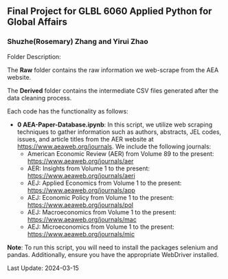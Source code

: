 ## Final Project for GLBL 6060 Applied Python for Global Affairs

### Shuzhe(Rosemary) Zhang and Yirui Zhao

Folder Description:

The **Raw** folder contains the raw information we web-scrape from the AEA website.

The **Derived** folder contains the intermediate CSV files generated after the data cleaning process.

Each code has the functionality as follows:

- **0 AEA-Paper-Database.ipynb**: In this script, we utilize web scraping techniques to gather information such as authors, abstracts, JEL codes, issues, and article titles from the AER website at https://www.aeaweb.org/journals. We include the following journals:
  - American Economic Review (AER) from Volume 89 to the present: https://www.aeaweb.org/journals/aer
  - AER: Insights from Volume 1 to the present: https://www.aeaweb.org/journals/aeri
  - AEJ: Applied Economics from Volume 1 to the present: https://www.aeaweb.org/journals/app
  - AEJ: Economic Policy from Volume 1 to the present: https://www.aeaweb.org/journals/pol
  - AEJ: Macroeconomics from Volume 1 to the present: https://www.aeaweb.org/journals/mac
  - AEJ: Microeconomics from Volume 1 to the present: https://www.aeaweb.org/journals/mic

**Note**: To run this script, you will need to install the packages selenium and pandas. Additionally, ensure you have the appropriate WebDriver installed.

Last Update: 2024-03-15

